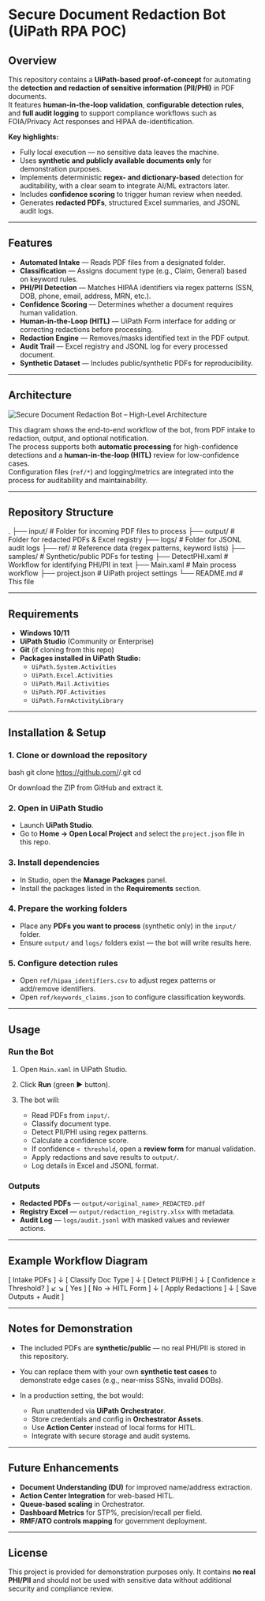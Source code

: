 

# Secure Document Redaction Bot (UiPath RPA POC)

## Overview
This repository contains a **UiPath-based proof-of-concept** for automating the **detection and redaction of sensitive information (PII/PHI)** in PDF documents.  
It features **human-in-the-loop validation**, **configurable detection rules**, and **full audit logging** to support compliance workflows such as FOIA/Privacy Act responses and HIPAA de-identification.

**Key highlights:**
- Fully local execution — no sensitive data leaves the machine.
- Uses **synthetic and publicly available documents only** for demonstration purposes.
- Implements deterministic **regex- and dictionary-based** detection for auditability, with a clear seam to integrate AI/ML extractors later.
- Includes **confidence scoring** to trigger human review when needed.
- Generates **redacted PDFs**, structured Excel summaries, and JSONL audit logs.

---

## Features
- **Automated Intake** — Reads PDF files from a designated folder.
- **Classification** — Assigns document type (e.g., Claim, General) based on keyword rules.
- **PHI/PII Detection** — Matches HIPAA identifiers via regex patterns (SSN, DOB, phone, email, address, MRN, etc.).
- **Confidence Scoring** — Determines whether a document requires human validation.
- **Human-in-the-Loop (HITL)** — UiPath Form interface for adding or correcting redactions before processing.
- **Redaction Engine** — Removes/masks identified text in the PDF output.
- **Audit Trail** — Excel registry and JSONL log for every processed document.
- **Synthetic Dataset** — Includes public/synthetic PDFs for reproducibility.

---

## Architecture

![Secure Document Redaction Bot – High-Level Architecture](docs/architecture_diagram.png)

This diagram shows the end-to-end workflow of the bot, from PDF intake to redaction, output, and optional notification.  
The process supports both **automatic processing** for high-confidence detections and a **human-in-the-loop (HITL)** review for low-confidence cases.  
Configuration files (`ref/*`) and logging/metrics are integrated into the process for auditability and maintainability.

---

## Repository Structure

.
├── input/           # Folder for incoming PDF files to process
├── output/          # Folder for redacted PDFs & Excel registry
├── logs/            # Folder for JSONL audit logs
├── ref/             # Reference data (regex patterns, keyword lists)
├── samples/         # Synthetic/public PDFs for testing
├── DetectPHI.xaml   # Workflow for identifying PHI/PII in text
├── Main.xaml        # Main process workflow
├── project.json     # UiPath project settings
└── README.md        # This file


---

## Requirements
- **Windows 10/11**
- **UiPath Studio** (Community or Enterprise)
- **Git** (if cloning from this repo)
- **Packages installed in UiPath Studio:**
  - `UiPath.System.Activities`
  - `UiPath.Excel.Activities`
  - `UiPath.Mail.Activities`
  - `UiPath.PDF.Activities`
  - `UiPath.FormActivityLibrary`

---

## Installation & Setup

### 1. Clone or download the repository
bash
git clone https://github.com/<your-username>/<your-repo>.git
cd <your-repo>


Or download the ZIP from GitHub and extract it.

### 2. Open in UiPath Studio

* Launch **UiPath Studio**.
* Go to **Home → Open Local Project** and select the `project.json` file in this repo.

### 3. Install dependencies

* In Studio, open the **Manage Packages** panel.
* Install the packages listed in the **Requirements** section.

### 4. Prepare the working folders

* Place any **PDFs you want to process** (synthetic only) in the `input/` folder.
* Ensure `output/` and `logs/` folders exist — the bot will write results here.

### 5. Configure detection rules

* Open `ref/hipaa_identifiers.csv` to adjust regex patterns or add/remove identifiers.
* Open `ref/keywords_claims.json` to configure classification keywords.

---

## Usage

### Run the Bot

1. Open `Main.xaml` in UiPath Studio.
2. Click **Run** (green ▶ button).
3. The bot will:

   * Read PDFs from `input/`.
   * Classify document type.
   * Detect PII/PHI using regex patterns.
   * Calculate a confidence score.
   * If confidence `< threshold`, open a **review form** for manual validation.
   * Apply redactions and save results to `output/`.
   * Log details in Excel and JSONL format.

### Outputs

* **Redacted PDFs** — `output/<original_name>_REDACTED.pdf`
* **Registry Excel** — `output/redaction_registry.xlsx` with metadata.
* **Audit Log** — `logs/audit.jsonl` with masked values and reviewer actions.

---

## Example Workflow Diagram


[ Intake PDFs ] 
       ↓
[ Classify Doc Type ]
       ↓
[ Detect PII/PHI ]
       ↓
[ Confidence ≥ Threshold? ]
       ↙              ↘
[ Yes ]           [ No → HITL Form ]
       ↓
[ Apply Redactions ]
       ↓
[ Save Outputs + Audit ]


---

## Notes for Demonstration

* The included PDFs are **synthetic/public** — no real PHI/PII is stored in this repository.
* You can replace them with your own **synthetic test cases** to demonstrate edge cases (e.g., near-miss SSNs, invalid DOBs).
* In a production setting, the bot would:

  * Run unattended via **UiPath Orchestrator**.
  * Store credentials and config in **Orchestrator Assets**.
  * Use **Action Center** instead of local forms for HITL.
  * Integrate with secure storage and audit systems.

---

## Future Enhancements

* **Document Understanding (DU)** for improved name/address extraction.
* **Action Center Integration** for web-based HITL.
* **Queue-based scaling** in Orchestrator.
* **Dashboard Metrics** for STP%, precision/recall per field.
* **RMF/ATO controls mapping** for government deployment.

---

## License

This project is provided for demonstration purposes only.
It contains **no real PHI/PII** and should not be used with sensitive data without additional security and compliance review.
